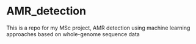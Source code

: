 # AMR_detection
This is a repo for my MSc project, AMR detection using machine learning approaches based on whole-genome sequence data
